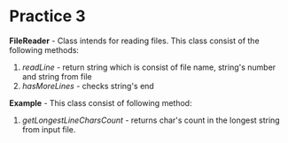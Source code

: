 # Practice 3
**FileReader** - Class intends for reading files. This class consist of the following methods:

1. *readLine* - return string which is consist of file name, string's number and string from file
2. *hasMoreLines* - checks string's end

**Example** - This class consist of following method:
1. *getLongestLineCharsCount* - returns char's count in the longest string from input file.